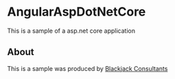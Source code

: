 # AngularAspDotNetCore
This is a sample of a asp.net core application

## About
This is a sample was produced by [Blackjack Consultants](https://blackjackconsultants.com)
